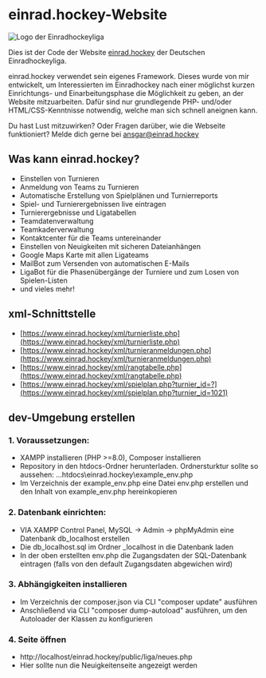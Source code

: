 # einrad.hockey-Website
![Logo der Einradhockeyliga](https://einrad.hockey/bilder/logo_lang_small.png)

Dies ist der Code der Website [einrad.hockey](https://einrad.hockey) der Deutschen Einradhockeyliga.

einrad.hockey verwendet sein eigenes Framework. Dieses wurde von mir entwickelt, um Interessierten im Einradhockey 
nach einer möglichst kurzen Einrichtungs- und Einarbeitungsphase die Möglichkeit zu geben, an der Website mitzuarbeiten. 
Dafür sind nur grundlegende PHP- und/oder HTML/CSS-Kenntnisse notwendig, welche man sich schnell aneignen kann.

Du hast Lust mitzuwirken? Oder Fragen darüber, wie die Webseite funktioniert? Melde dich gerne bei ansgar@einrad.hockey

## Was kann einrad.hockey?

* Einstellen von Turnieren 
* Anmeldung von Teams zu Turnieren
* Automatische Erstellung von Spielplänen und Turnierreports
* Spiel- und Turnierergebnissen live eintragen
* Turnierergebnisse und Ligatabellen
* Teamdatenverwaltung
* Teamkaderverwaltung
* Kontaktcenter für die Teams untereinander
* Einstellen von Neuigkeiten mit sicheren Dateianhängen
* Google Maps Karte mit allen Ligateams
* MailBot zum Versenden von automatischen E-Mails
* LigaBot für die Phasenübergänge der Turniere und zum Losen von Spielen-Listen
* und vieles mehr!

## xml-Schnittstelle

* [https://www.einrad.hockey/xml/turnierliste.php](https://www.einrad.hockey/xml/turnierliste.php)
* [https://www.einrad.hockey/xml/turnieranmeldungen.php](https://www.einrad.hockey/xml/turnieranmeldungen.php)
* [https://www.einrad.hockey/xml/rangtabelle.php](https://www.einrad.hockey/xml/rangtabelle.php)
* [https://www.einrad.hockey/xml/spielplan.php?turnier_id=?](https://www.einrad.hockey/xml/spielplan.php?turnier_id=1021)

## dev-Umgebung erstellen

### 1. Voraussetzungen:
* XAMPP installieren (PHP >=8.0), Composer installieren
* Repository in den htdocs-Ordner herunterladen. Ordnersturktur sollte so aussehen: ...htdocs\einrad.hockey\example_env.php
* Im Verzeichnis der example_env.php eine Datei env.php erstellen und den Inhalt von example_env.php hereinkopieren

### 2. Datenbank einrichten:
* VIA XAMPP Control Panel, MySQL -> Admin -> phpMyAdmin eine Datenbank db_localhost erstellen
* Die db_localhost.sql im Ordner _localhost in die Datenbank laden
* In der oben erstellten env.php die Zugangsdaten der SQL-Datenbank eintragen (falls von den default Zugangsdaten abgewichen wird)

### 3. Abhängigkeiten installieren
* Im Verzeichnis der composer.json via CLI "composer update" ausführen
* Anschließend via CLI "composer dump-autoload" ausführen, um den Autoloader der Klassen zu konfigurieren

### 4. Seite öffnen
* http://localhost/einrad.hockey/public/liga/neues.php
* Hier sollte nun die Neuigkeitenseite angezeigt werden